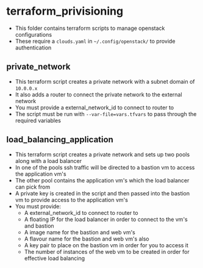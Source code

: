 # terraform_privisioning
* This folder contains terraform scripts to manage openstack configurations
* These require a `clouds.yaml` in `~/.config/openstack/` to provide authentication

## private_network
* This terraform script creates a private network with a subnet domain of `10.0.0.x`
* It also adds a router to connect the private network to the external network
* You must provide a external_network_id to connect to router to
* The script must be run with `--var-file=vars.tfvars` to pass through the required variables

## load_balancing_application 
* This terraform script creates a private network and sets up two pools along with a load balancer
* In one of the pools ssh traffic will be directed to a bastion vm to access the application vm's
* The other pool contains the application vm's which the load balancer can pick from
* A private key is created in the script and then passed into the bastion vm to provide access to the application vm's
* You must provide: 
	* A external_network_id to connect to router to
	* A floating IP for the load balancer in order to connect to the vm's and bastion 
	* A image name for the bastion and web vm's
	* A flavour name for the bastion and web vm's also
	* A key pair to place on the bastion vm in order for you to access it
	* The number of instances of the web vm to be created in order for effective load balancing 
